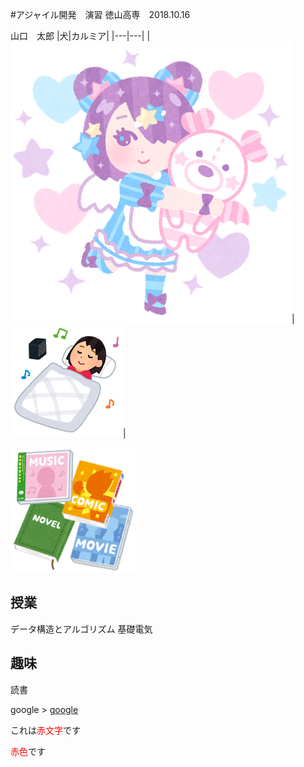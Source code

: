 #アジャイル開発　演習
  徳山高専　2018.10.16
  
山口　太郎
|犬|カルミア|
|---|---|
|![](aa.jpg)|![](bb.jpg)|

<img src="cc.jpg" alt="CC" title="CC"
width="200" height="200" />

## 授業
  データ構造とアルゴリズム
  基礎電気
## 趣味
  読書

google >
[google](https://www.google.com/)

これは<span style="color: red; ">赤文字</span>です

<font color="Red">赤色</font>です
